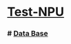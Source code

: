 # [Test-NPU](https://dmitriy-1986.github.io/npu-test/)

### # [Data Base](https://dmitriy-1986.github.io/npu-test/data-question.js)
